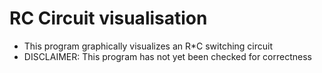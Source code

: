 # RC Circuit visualisation
- This program graphically visualizes an R*C switching circuit
- DISCLAIMER: This program has not yet been checked for correctness
